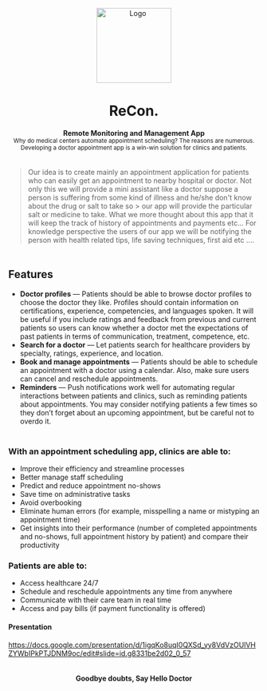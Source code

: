 
<p align="center">
  <img src="https://raw.githubusercontent.com/gauravmehta13/ReCon./master/github%20logo.png?token=AMMWUTFGB232RAVNQ3WVUQS7LN46O" alt="Logo"width="150" height="150"  />
</p>
<h1 align="center">ReCon.</h1>
<p align="center">
  <b>Remote Monitoring and Management App</b></br>
  <sub>Why do medical centers automate appointment scheduling? The reasons are numerous. Developing a doctor appointment app is a win-win solution for clinics and patients.<sub>
</p>
 
 <p align="center">
  <img src="https://raw.githubusercontent.com/andreasbm/readme/master/assets/lines/colored.png" img width="5000" height="5" />
</p>

> Our idea is to create mainly an appointment application for patients who can easily get an appointment to nearby hospital or doctor.
> Not only this we will provide a mini assistant like a doctor suppose a person is suffering from some kind of illness and he/she don't know about the drug or salt to take so > our app will provide the particular salt or medicine to take. 
> What we more thought about this app that it will keep the track of history of appointments and payments etc...
> For knowledge perspective the users of our app we will be notifying the person with health related tips, life saving techniques, first aid etc ....

 <p align="center">
  <img src="https://raw.githubusercontent.com/andreasbm/readme/master/assets/lines/colored.png" img width="5000" height="5" />
</p>
<h2>Features</h2>
 
* **Doctor profiles** — Patients should be able to browse doctor profiles to choose the doctor they like. Profiles should contain information on certifications, experience, competencies, and languages spoken. It will be useful if you include ratings and feedback from previous and current patients so users can know whether a doctor met the expectations of past patients in terms of communication, treatment, competence, etc. <br />
* **Search for a doctor** — Let patients search for healthcare providers by specialty, ratings, experience, and location.<br />
* **Book and manage appointments** — Patients should be able to schedule an appointment with a doctor using a calendar. Also, make sure users can cancel and reschedule appointments.<br />
* **Reminders** — Push notifications work well for automating regular interactions between patients and clinics, such as reminding patients about appointments. You may consider notifying patients a few times so they don’t forget about an upcoming appointment, but be careful not to overdo it.<br />

 <p align="center">
  <img src="https://raw.githubusercontent.com/andreasbm/readme/master/assets/lines/colored.png" img width="5000" height="5" />
</p>


<h3>With an appointment scheduling app, clinics are able to:</h3>

* Improve their efficiency and streamline processes
* Better manage staff scheduling
* Predict and reduce appointment no-shows
* Save time on administrative tasks
* Avoid overbooking
* Eliminate human errors (for example, misspelling a name or mistyping an appointment time)
* Get insights into their performance (number of completed appointments and no-shows, full appointment history by patient) and compare their productivity

<h3>Patients are able to:</h3>

* Access healthcare 24/7
* Schedule and reschedule appointments any time from anywhere
* Communicate with their care team in real time
* Access and pay bills (if payment functionality is offered)

<h4>Presentation</h4>

https://docs.google.com/presentation/d/1igqKo8uqI0QXSd_yy8VdVzOUlVHZYWbIPkPTJDNM9oc/edit#slide=id.g8331be2d02_0_57

<p align="center">
  <img src="https://raw.githubusercontent.com/andreasbm/readme/master/assets/lines/colored.png" img width="5000" height="5" />
</p>
<p align="center">
  <b>Goodbye doubts, Say Hello Doctor</b></p>
